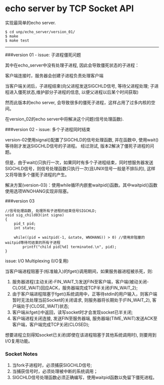 echo server by TCP Socket API
====

实现最简单的echo server.

    $ cd unp/echo_server/version_01/
    $ make
    $ make test

----

###version 01 - issue: 子进程僵死问题

其中在echo_server中没有处理子进程, 因此会导致僵死状态的子进程：

客户端连接时，服务器会创建子进程负责处理客户端

当客户端关闭后，子进程结束(向父进程发送SIGCHLD信号, 等待父进程处理; 子进程进入僵死状态,维护部分子进程的信息, 以便父进程以后某个时间获取)

然而此版本的echo server, 会导致很多的僵死子进程，这样占用了过多内核的空间。

在version_02的echo server中将解决这个问题(信号处理函数).

###version 02 - issue: 多个子进程同时结束

version-02使用signal()配置了SIGCHLD的信号处理函数, 并在函数中, 使用wait()等待刚才发送SIGCHLD信号的子进程。
经过测试, 版本2解决了僵死子进程的问题。

但是，由于wait()只执行一次，如果同时有多个子进程结束，同时想服务器发送SIGCHLD信号，则信号处理函数只执行一次(且UNIX信号一般是不排队的), 这样又将导致多个僵死子进程的产生。

解决方案(version-03)：使用while循环内嵌套waitpid()函数。其中waitpid()函数使用选项WNOHANG实现非阻塞。

###version 03

    //信号处理函数, 处理所有子进程的结束信号SIGCHLD;
    void sig_child03(int signo)
    {
        pid_t pid;
        int state;

        while((pid = waitpid(-1, &state, WNOHANG)) > 0)	//使用非阻塞的waitpid等待可结束的所有子进程
            printf("child pid[%d] terminated.\n", pid);
    }

issue: I/O Multiplexing (I/O复用)

当客户端进程阻塞于(标准输入)的fget()调用期间，如果服务器进程被杀死，则:

1. 服务器进程(主动关闭-FIN_WAIT_1)发送FIN至客户端，客户端(被动关闭-CLOSE_WAIT)回应ACK，服务器端完成TCP半关闭(FIN_WAIT_2);
2. 由于客户端进程阻塞于fget()系统调用中，正等待stdin的用户输入，则客户端暂时无法处理当前Socket的关闭请求, 则服务器将长期处于(FIN_WAIT_2), 客户端处于(CLOSE_WAIT)状态;
3. 客户端从fget()中返回，读写socket时才会发现socket已半关闭;
4. 客户端进程关闭连接, 发送FIN至服务器端, 服务器端(TIME_WAIT)发送ACK至客户端，客户端完成TCP关闭(CLOSED);

想要进程立刻得知socket已关闭(即使在该进程阻塞于其他系统调用时), 则要用到I/O复用功能。

### Socket Notes
1. 当fork子进程时，必须捕获SIGCHLD信号;
2. 当捕获信号时，必须处理被中断的系统调用；
3. SIGCHLD信号处理函数必须正确编写，使用waitpid函数以免留下僵死进程。
